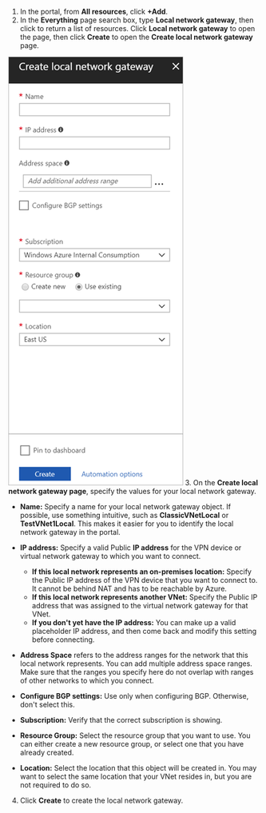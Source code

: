 1. In the portal, from **All resources**, click **+Add**.
2. In the **Everything** page search box, type **Local network gateway**, then click to return a list of resources. Click **Local network gateway** to open the page, then click **Create** to open the **Create local network gateway** page.

  ![create local network gateway](./media/vpn-gateway-add-lng-rm-portal-include/lng.png)
3. On the **Create local network gateway page**, specify the values for your local network gateway.

  - **Name:** Specify a name for your local network gateway object. If possible, use something intuitive, such as **ClassicVNetLocal** or **TestVNet1Local**. This makes it easier for you to identify the local network gateway in the portal.
  - **IP address:** Specify a valid Public **IP address** for the VPN device or virtual network gateway to which you want to connect.

    * **If this local network represents an on-premises location:** Specify the Public IP address of the VPN device that you want to connect to. It cannot be behind NAT and has to be reachable by Azure.
    * **If this local network represents another VNet:** Specify the Public IP address that was assigned to the virtual network gateway for that VNet.
    * **If you don't yet have the IP address:** You can make up a valid placeholder IP address, and then come back and modify this setting before connecting.
  - **Address Space** refers to the address ranges for the network that this local network represents. You can add multiple address space ranges. Make sure that the ranges you specify here do not overlap with ranges of other networks to which you connect.
  - **Configure BGP settings:** Use only when configuring BGP. Otherwise, don't select this.
  - **Subscription:** Verify that the correct subscription is showing.
  - **Resource Group:** Select the resource group that you want to use. You can either create a new resource group, or select one that you have already created.
  - **Location:** Select the location that this object will be created in. You may want to select the same location that your VNet resides in, but you are not required to do so.
4. Click **Create** to create the local network gateway.